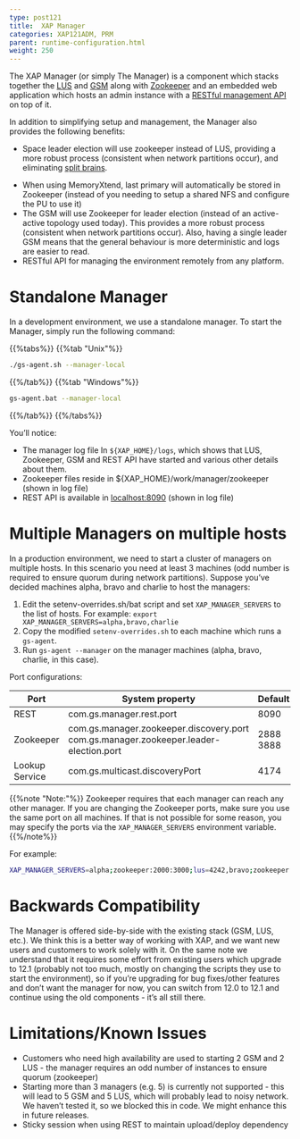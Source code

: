 ```yaml
---
type: post121
title:  XAP Manager
categories: XAP121ADM, PRM
parent: runtime-configuration.html
weight: 250
---
```


The XAP Manager (or simply The Manager) is a component which stacks together the [LUS](service-grid.html#lus) and [GSM](service-grid.html#gsm) 
along with [Zookeeper](zookeeper.html) and an embedded web application which hosts an admin instance with a [RESTful management API](xap-manager-rest.html) on top of it.

In addition to simplifying setup and management, the Manager also provides the following benefits:

* Space leader election will use zookeeper instead of LUS, providing a more robust process (consistent when network partitions occur), and eliminating [split brains](./split-brain-and-primary-resolution.html).
- When using MemoryXtend, last primary will automatically be stored in Zookeeper (instead of you needing to setup a shared NFS and configure the PU to use it)
- The GSM will use Zookeeper for leader election (instead of an active-active topology used today). This provides a more robust process (consistent when network partitions occur). Also, having a single leader GSM means that the general behaviour is more deterministic and logs are easier to read.
- RESTful API for managing the environment remotely from any platform.

# Standalone Manager
In a development environment, we use a standalone manager. To start the Manager, simply run the following command:

{{%tabs%}}
{{%tab "Unix"%}}
```bash
./gs-agent.sh --manager-local
```
{{%/tab%}}
{{%tab "Windows"%}}
```bash
gs-agent.bat --manager-local
```
{{%/tab%}}
{{%/tabs%}}


You’ll notice:

- The manager log file In `${XAP_HOME}/logs`, which shows that LUS, Zookeeper, GSM and REST API have started and various other details about them.
- Zookeeper files reside in ${XAP_HOME}/work/manager/zookeeper (shown in log file)
- REST API is available in [localhost:8090](http://localhost:8090) (shown in log file)

# Multiple Managers on multiple hosts
In a production environment, we need to start a cluster of managers on multiple hosts. In this scenario you need at least 3 machines (odd number is required to ensure quorum during network partitions). 
Suppose you’ve decided machines alpha, bravo and charlie to host the managers:

1. Edit the setenv-overrides.sh/bat script and set `XAP_MANAGER_SERVERS` to the list of hosts. For example: `export XAP_MANAGER_SERVERS=alpha,bravo,charlie`
2. Copy the modified `setenv-overrides.sh` to each machine which runs a `gs-agent`.
3. Run `gs-agent --manager` on the manager machines (alpha, bravo, charlie, in this case).

Port configurations:

|Port   |System property |Default  |
|-------|----------------|---------|
|REST |com.gs.manager.rest.port| 8090|
|Zookeeper |com.gs.manager.zookeeper.discovery.port<br>com.gs.manager.zookeeper.leader-election.port |2888<br>3888|
|Lookup Service|com.gs.multicast.discoveryPort|4174 |

{{%note "Note:"%}}
Zookeeper requires that each manager can reach any other manager. 
If you are changing the Zookeeper ports, make sure you use the same port on all machines. 
If that is not possible for some reason, you may specify the ports via the `XAP_MANAGER_SERVERS` environment variable. 
{{%/note%}}

For example:

```bash
XAP_MANAGER_SERVERS=alpha;zookeeper:2000:3000;lus=4242,bravo;zookeeper:2100:3100,charlie;zookeeper:2200:3200
```
# Backwards Compatibility

The Manager is offered side-by-side with the existing stack (GSM, LUS, etc.). We think this is a better way of working with XAP, and we want new users and customers to work solely with it. 
On the same note we understand that it requires some effort from existing users which upgrade to 12.1 (probably not too much, mostly on changing the scripts they use to start the environment), 
so if you’re upgrading for bug fixes/other features and don’t want the manager for now, you can switch from 12.0 to 12.1 and continue using the old components - it’s all still there.

#  Limitations/Known Issues

- Customers who need high availability are used to starting 2 GSM and 2 LUS - the manager requires an odd number of instances to ensure quorum (zookeeper)
- Starting more than 3 managers (e.g. 5) is currently not supported - this will lead to 5 GSM and 5 LUS, which will probably lead to noisy network. We haven’t tested it, so we blocked this in code. We might enhance this in future releases.
- Sticky session when using REST to maintain upload/deploy dependency






